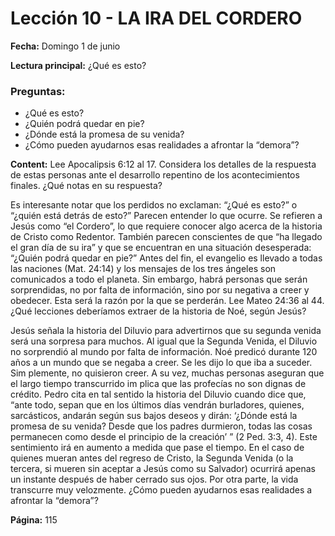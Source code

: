 # Lección 10 - LA IRA DEL CORDERO

**Fecha:** Domingo 1 de junio

**Lectura principal:** ¿Qué es esto?

### Preguntas:
- ¿Qué es esto?
- ¿Quién podrá quedar en pie?
- ¿Dónde está la promesa de su venida?
- ¿Cómo pueden ayudarnos esas realidades a afrontar la “demora”?


**Content:** 
Lee Apocalipsis 6:12 al 17. Considera los detalles de la respuesta de estas
personas ante el desarrollo repentino de los acontecimientos finales. ¿Qué
notas en su respuesta?

Es interesante notar que los perdidos no exclaman: “¿Qué es esto?” o “¿quién
está detrás de esto?” Parecen entender lo que ocurre. Se refieren a Jesús como
“el Cordero”, lo que requiere conocer algo acerca de la historia de Cristo como
Redentor. También parecen conscientes de que “ha llegado el gran día de su ira” y
que se encuentran en una situación desesperada: “¿Quién podrá quedar en pie?”
Antes del fin, el evangelio es llevado a todas las naciones (Mat. 24:14) y los
mensajes de los tres ángeles son comunicados a todo el planeta. Sin embargo,
habrá personas que serán sorprendidas, no por falta de información, sino por
su negativa a creer y obedecer. Esta será la razón por la que se perderán.
Lee Mateo 24:36 al 44. ¿Qué lecciones deberíamos extraer de la historia
de Noé, según Jesús?

Jesús señala la historia del Diluvio para advertirnos que su segunda venida
será una sorpresa para muchos. Al igual que la Segunda Venida, el Diluvio
no sorprendió al mundo por falta de información. Noé predicó durante 120
años a un mundo que se negaba a creer. Se les dijo lo que iba a suceder. Sim­
plemente, no quisieron creer.
A su vez, muchas personas aseguran que el largo tiempo transcurrido im­
plica que las profecías no son dignas de crédito. Pedro cita en tal sentido la
historia del Diluvio cuando dice que, “ante todo, sepan que en los últimos días
vendrán burladores, quienes, sarcásticos, andarán según sus bajos deseos y
dirán: ‘¿Dónde está la promesa de su venida? Desde que los padres durmieron,
todas las cosas permanecen como desde el principio de la creación’ ” (2 Ped.
3:3, 4). Este sentimiento irá en aumento a medida que pase el tiempo.
En el caso de quienes mueran antes del regreso de Cristo, la Segunda Venida (o
la tercera, si mueren sin aceptar a Jesús como su Salvador) ocurrirá apenas un
instante después de haber cerrado sus ojos. Por otra parte, la vida transcurre muy
velozmente. ¿Cómo pueden ayudarnos esas realidades a afrontar la “demora”?

**Página:** 115